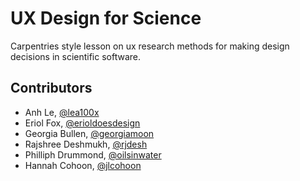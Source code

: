 # UX Design for Science

Carpentries style lesson on ux research methods for making design decisions in scientific software.

## Contributors
* Anh Le, [@lea100x](https://github.com/lea100x)
* Eriol Fox, [@erioldoesdesign](https://github.com/Erioldoesdesign)
* Georgia Bullen, [@georgiamoon](https://github.com/georgiamoon)
* Rajshree Deshmukh, [@rjdesh](http://github.com/rjdesh)
* Philliph Drummond, [@oilsinwater](https://github.com/oilsinwater)
* Hannah Cohoon, [@jlcohoon](https://github.com/jlcohoon)
